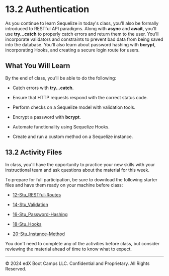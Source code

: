 # 13.2 Authentication
As you continue to learn Sequelize in today's class, you'll also be formally introduced to RESTful API paradigms. Along with **async** and **await**, you'll use **try...catch** to properly catch errors and return them to the user. You'll incorporate validators and constraints to prevent bad data from being saved into the database. You'll also learn about password hashing with **bcrypt**, incorporating Hooks, and creating a secure login route for users.

## What You Will Learn
By the end of class, you'll be able to do the following:

* Catch errors with **try...catch**.

* Ensure that HTTP requests respond with the correct status code.

* Perform checks on a Sequelize model with validation tools.

* Encrypt a password with **bcrypt**.

* Automate functionality using Sequelize Hooks.

* Create and run a custom method on a Sequelize instance.

## 13.2 Activity Files
In class, you'll have the opportunity to practice your new skills with your instructional team and ask questions about the material for this week.

To prepare for full participation, be sure to download the following starter files and have them ready on your machine before class:

* [12-Stu_RESTful-Routes](https://static.fullstack-bootcamp.com/lesson-files/13-ORM/12-Stu_RESTful-Routes.zip)

* [14-Stu_Validation](https://static.fullstack-bootcamp.com/lesson-files/13-ORM/14-Stu_Validation.zip)

* [16-Stu_Password-Hashing](https://static.fullstack-bootcamp.com/lesson-files/13-ORM/16-Stu_Password-Hashing.zip)

* [18-Stu_Hooks](https://static.fullstack-bootcamp.com/lesson-files/13-ORM/18-Stu_Hooks.zip)

* [20-Stu_Instance-Method](https://static.fullstack-bootcamp.com/lesson-files/13-ORM/20-Stu_Instance-Method.zip)

You don't need to complete any of the activities before class, but consider reviewing the material ahead of time to know what to expect.

---
© 2024 edX Boot Camps LLC. Confidential and Proprietary. All Rights Reserved.
